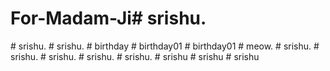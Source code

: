 # For-Madam-Ji#   s r i s h u .  
 #   s r i s h u .  
 #   s r i s h u .  
 #   b i r t h d a y  
 #   b i r t h d a y 0 1  
 #   b i r t h d a y 0 1  
 #   m e o w .  
 #   s r i s h u .  
 #   s r i s h u .  
 #   s r i s h u .  
 #   s r i s h u .  
 #   s r i s h u .  
 #   s r i s h u  
 #   s r i s h u  
 #   s r i s h u  
 